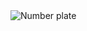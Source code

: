 <div class="image-excerpt">
  					<img src="{{ '/assets/images/case-1-plate.png' | url }}" alt="Number plate">
  				</div>
